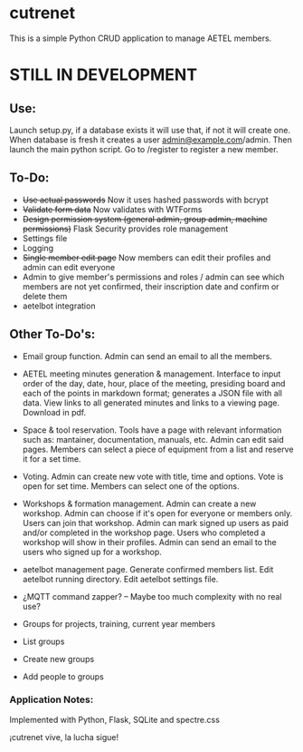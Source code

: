 # cutrenet
This is a simple Python CRUD application to manage AETEL members.

# STILL IN DEVELOPMENT

## Use:
Launch setup.py, if a database exists it will use that, if not it will create one.
When database is fresh it creates a user admin@example.com/admin.
Then launch the main python script.
Go to /register to register a new member.

## To-Do:
* ~~Use actual passwords~~ Now it uses hashed passwords with bcrypt
* ~~Validate form data~~ Now validates with WTForms
* ~~Design permission system (general admin, group admin, machine permissions)~~ Flask Security provides role management
* Settings file
* Logging
* ~~Single member edit page~~ Now members can edit their profiles and admin can edit everyone
* Admin to give member's permissions and roles / admin can see which members are not yet confirmed, their inscription date and confirm or delete them
* aetelbot integration

## Other To-Do's:
* Email group function. Admin can send an email to all the members.
* AETEL meeting minutes generation & management. Interface to input order of the day, date, hour, place of the meeting, presiding board and each of the points in markdown format; generates a JSON file with all data. View links to all generated minutes and links to a viewing page. Download in pdf.
* Space & tool reservation. Tools have a page with relevant information such as: mantainer, documentation, manuals, etc. Admin can edit said pages. Members can select a piece of equipment from a list and reserve it for a set time.
* Voting. Admin can create new vote with title, time and options. Vote is open for set time. Members can select one of the options.
* Workshops & formation management. Admin can create a new workshop. Admin can choose if it's open for everyone or members only. Users can join that workshop. Admin can mark signed up users as paid and/or completed in the workshop page. Users who completed a workshop will show in their profiles. Admin can send an email to the users who signed up for a workshop.
* aetelbot management page. Generate confirmed members list. Edit aetelbot running directory. Edit aetelbot settings file.
* ¿MQTT command zapper? – Maybe too much complexity with no real use?

* Groups for projects, training, current year members
* List groups
* Create new groups
* Add people to groups

### Application Notes:
Implemented with Python, Flask, SQLite and spectre.css

¡cutrenet vive, la lucha sigue!